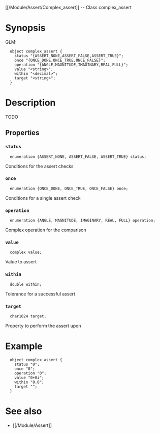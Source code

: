[[/Module/Assert/Complex_assert]] -- Class complex_assert

# Synopsis
GLM:
~~~
  object complex_assert {
    status "{ASSERT_NONE,ASSERT_FALSE,ASSERT_TRUE}";
    once "{ONCE_DONE,ONCE_TRUE,ONCE_FALSE}";
    operation "{ANGLE,MAGNITUDE,IMAGINARY,REAL,FULL}";
    value "<string>";
    within "<decimal>";
    target "<string>";
  }
~~~

# Description

TODO

## Properties

### `status`
~~~
  enumeration {ASSERT_NONE, ASSERT_FALSE, ASSERT_TRUE} status;
~~~

Conditions for the assert checks

### `once`
~~~
  enumeration {ONCE_DONE, ONCE_TRUE, ONCE_FALSE} once;
~~~

Conditions for a single assert check

### `operation`
~~~
  enumeration {ANGLE, MAGNITUDE, IMAGINARY, REAL, FULL} operation;
~~~

Complex operation for the comparison

### `value`
~~~
  complex value;
~~~

Value to assert

### `within`
~~~
  double within;
~~~

Tolerance for a successful assert

### `target`
~~~
  char1024 target;
~~~

Property to perform the assert upon

# Example

~~~
  object complex_assert {
    status "0";
    once "0";
    operation "0";
    value "0+0i";
    within "0.0";
    target "";
  }
~~~

# See also
* [[/Module/Assert]]

